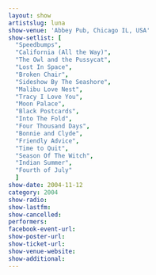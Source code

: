 ```yaml
---
layout: show
artistslug: luna
show-venue: 'Abbey Pub, Chicago IL, USA'
show-setlist: [
  "Speedbumps",
  "California (All the Way)",
  "The Owl and the Pussycat",
  "Lost In Space",
  "Broken Chair",
  "Sideshow By The Seashore",
  "Malibu Love Nest",
  "Tracy I Love You",
  "Moon Palace",
  "Black Postcards",
  "Into The Fold",
  "Four Thousand Days",
  "Bonnie and Clyde",
  "Friendly Advice",
  "Time to Quit",
  "Season Of The Witch",
  "Indian Summer",
  "Fourth of July"
  ]
show-date: 2004-11-12
category: 2004
show-radio: 
show-lastfm: 
show-cancelled: 
performers: 
facebook-event-url: 
show-poster-url: 
show-ticket-url: 
show-venue-website: 
show-additional: 
---
```


